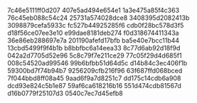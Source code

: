 7c46e5111ff0d207
407e5ad494e654e1
1a3e475a85f4c363
76c45eb088c54c24
25731a574028dce8
3408395d2082413b
3098879cefa5933c
fc527b44925285f6
cdb0f28bc578d3f5
d18f56ce07ee3e10
e99dae8181deb274
f0d318674411343a
36e86eb288697e7a
201190afefd17bfb
ba5e40e7bcc11b44
13cbd5499f9f4b1b
b8bbfbc6a14eea33
8c77d6ab92d18f9d
042a2d7705d52e96
5c8c79f7e211ce29
77c05f29d4d685f1
008c54520ad99546
99b6bfbb51d64d5c
d14b84c3ec406f1b
59300bd7f74b94b7
9256209cfb216f96
63f687ffd068bced
7f044bbd8ff08a45
9aad6f9a7d8251c7
dd175c14cdb6a908
dcd93e824c5b1e87
59af6ca618216b16
551d474cdb81567d
d16b0779f25107d3
0540c7ec7d45efb8
